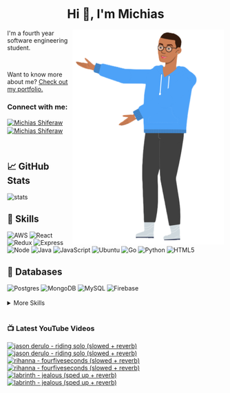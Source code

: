 
<h1 align="center">Hi 👋, I'm Michias</h1>

<div>
<img src="./download.png" align="right" data-canonical-src="https://gyazo.com/eb5c5741b6a9a16c692170a41a49c858.png" height="500" />

</div>

<p float="left">

<div>


I'm a fourth year software engineering student.

<br>


Want to know more about me? [Check out my portfolio.](https://michias.vercel.app/)


<h3 align="left">Connect with me:</h3>
<p align="left">
<a href="https://www.linkedin.com/in/michiasshiferaw" target="blank"><img align="center" src="https://cdn.svgporn.com/logos/linkedin-icon.svg" alt="Michias Shiferaw" height="30" width="40" /></a>
<a href="https://www.youtube.com/@kuubamusic" target="blank"><img align="center" src="https://cdn.svgporn.com/logos/youtube-icon.svg" alt="Michias Shiferaw" height="30" width="40" /></a>
</p>

<br>


## &#x1f4c8; GitHub Stats
<img alt="stats" src="https://github-readme-stats.vercel.app/api/top-langs/?username=MichiasShiferaw&layout=compact"/>

<br>

## 💼 Skills
<img alt="AWS" src="https://img.shields.io/badge/AWS-%23FF9900.svg?style=for-the-badge&logo=amazon-aws&logoColor=white"/>
<img alt="React" src="https://img.shields.io/badge/react-%2320232a.svg?style=for-the-badge&logo=react&logoColor=%2361DAFB"/>
<img alt="Redux" src="https://img.shields.io/badge/redux-%23593d88.svg?style=for-the-badge&logo=redux&logoColor=white"/>
<img alt="Express" src="https://img.shields.io/badge/express.js-%23404d59.svg?style=for-the-badge&logo=express&logoColor=%2361DAFB"/>
<img alt="Node" src="https://img.shields.io/badge/node.js-6DA55F?style=for-the-badge&logo=node.js&logoColor=white"/>
<img alt="Java" src="https://img.shields.io/badge/java-%23ED8B00.svg?style=for-the-badge&logo=openjdk&logoColor=white"/>
<img alt="JavaScript" src="https://img.shields.io/badge/javascript-%23323330.svg?style=for-the-badge&logo=javascript&logoColor=%23F7DF1E"/>
<img alt="Ubuntu" src="https://img.shields.io/badge/Ubuntu-E95420?style=for-the-badge&logo=ubuntu&logoColor=white"/>
<img alt="Go" src="https://img.shields.io/badge/go-%2300ADD8.svg?style=for-the-badge&logo=go&logoColor=white"/>
<img alt="Python" src="https://img.shields.io/badge/python-3670A0?style=for-the-badge&logo=python&logoColor=ffdd54"/>
<img alt="HTML5" src="https://img.shields.io/badge/html5-%23E34F26.svg?style=for-the-badge&logo=html5&logoColor=white"/>

<br>

## 💾 Databases
<img alt="Postgres" src="https://img.shields.io/badge/postgres-%23316192.svg?style=for-the-badge&logo=postgresql&logoColor=white"/>
<img alt="MongoDB" src="https://img.shields.io/badge/MongoDB-%234ea94b.svg?style=for-the-badge&logo=mongodb&logoColor=white"/>
<img alt="MySQL" src="https://img.shields.io/badge/mysql-%2300f.svg?style=for-the-badge&logo=mysql&logoColor=white"/>
<img alt="Firebase" src="https://img.shields.io/badge/firebase-%23039BE5.svg?style=for-the-badge&logo=firebase"/>

<br>


<br>

<details>
<summary>More Skills</summary>
<br>

<img alt="CSS" src="https://img.shields.io/badge/css3-%231572B6.svg?style=for-the-badge&logo=css3&logoColor=white"/>
<img alt="SASS" src="https://img.shields.io/badge/SASS-hotpink.svg?style=for-the-badge&logo=SASS&logoColor=white"/>
<img alt="Bootstrap" src="https://img.shields.io/badge/bootstrap-%23563D7C.svg?style=for-the-badge&logo=bootstrap&logoColor=white"/>
<img alt="MUI" src="https://img.shields.io/badge/MUI-%230081CB.svg?style=for-the-badge&logo=mui&logoColor=white"/>


<br>

<img alt="SonarQube" src="https://img.shields.io/badge/SonarQube-black?style=for-the-badge&logo=sonarqube&logoColor=4E9BCD"/>
<img alt="SonarLint" src="https://img.shields.io/badge/SonarLint-CB2029?style=for-the-badge&logo=SONARLINT&logoColor=white"/>
<img alt="Selenium" src="https://img.shields.io/badge/-selenium-%43B02A?style=for-the-badge&logo=selenium&logoColor=white"/>

<br>

<img alt="Netlify" src="https://img.shields.io/badge/netlify-%23000000.svg?style=for-the-badge&logo=netlify&logoColor=#00C7B7"/>
<img alt="Jenkins" src="https://img.shields.io/badge/jenkins-%232C5263.svg?style=for-the-badge&logo=jenkins&logoColor=white"/>
<img alt="Github" src="https://img.shields.io/badge/github-%23121011.svg?style=for-the-badge&logo=github&logoColor=white"/>
<img alt="GitLab" src="https://img.shields.io/badge/gitlab-%23181717.svg?style=for-the-badge&logo=gitlab&logoColor=white"/>
<img alt="Git" src="https://img.shields.io/badge/git-%23F05033.svg?style=for-the-badge&logo=git&logoColor=white"/>
<img alt="Nodemon" src="https://img.shields.io/badge/NODEMON-%23323330.svg?style=for-the-badge&logo=nodemon&logoColor=%BBDEAD"/>
<img alt="Canva" src="https://img.shields.io/badge/Canva-%2300C4CC.svg?style=for-the-badge&logo=Canva&logoColor=white"/>
<img alt="Gatsby" src="https://img.shields.io/badge/Gatsby-%23663399.svg?style=for-the-badge&logo=gatsby&logoColor=white"/>
<img alt="Next" src="https://img.shields.io/badge/Next-black?style=for-the-badge&logo=next.js&logoColor=white"/>

</details>

<br>

</div>

</p>



### 📺 Latest YouTube Videos
<!-- BEGIN YOUTUBE-CARDS -->
[![jason derulo - riding solo (slowed + reverb)](https://ytcards.demolab.com/?id=NkZ0nkwnRgM&title=jason+derulo+-+riding+solo+%28slowed+%2B+reverb%29&lang=en&timestamp=1693938616&background_color=%230d1117&title_color=%23ffffff&stats_color=%23dedede&max_title_lines=1&width=250&border_radius=5&duration=266 "jason derulo - riding solo (slowed + reverb)")](https://www.youtube.com/watch?v=NkZ0nkwnRgM#gh-dark-mode-only)[![jason derulo - riding solo (slowed + reverb)](https://ytcards.demolab.com/?id=NkZ0nkwnRgM&title=jason+derulo+-+riding+solo+%28slowed+%2B+reverb%29&lang=en&timestamp=1693938616&background_color=%23ffffff&title_color=%2324292f&stats_color=%2357606a&max_title_lines=1&width=250&border_radius=5&duration=266 "jason derulo - riding solo (slowed + reverb)")](https://www.youtube.com/watch?v=NkZ0nkwnRgM#gh-light-mode-only)
[![rihanna - fourfiveseconds (slowed + reverb)](https://ytcards.demolab.com/?id=SVpj32EDLv8&title=rihanna+-+fourfiveseconds+%28slowed+%2B+reverb%29&lang=en&timestamp=1693521411&background_color=%230d1117&title_color=%23ffffff&stats_color=%23dedede&max_title_lines=1&width=250&border_radius=5&duration=230 "rihanna - fourfiveseconds (slowed + reverb)")](https://www.youtube.com/watch?v=SVpj32EDLv8#gh-dark-mode-only)[![rihanna - fourfiveseconds (slowed + reverb)](https://ytcards.demolab.com/?id=SVpj32EDLv8&title=rihanna+-+fourfiveseconds+%28slowed+%2B+reverb%29&lang=en&timestamp=1693521411&background_color=%23ffffff&title_color=%2324292f&stats_color=%2357606a&max_title_lines=1&width=250&border_radius=5&duration=230 "rihanna - fourfiveseconds (slowed + reverb)")](https://www.youtube.com/watch?v=SVpj32EDLv8#gh-light-mode-only)
[![labrinth - jealous (sped up + reverb)](https://ytcards.demolab.com/?id=Kqle6k_BWg0&title=labrinth+-+jealous+%28sped+up+%2B+reverb%29&lang=en&timestamp=1693162809&background_color=%230d1117&title_color=%23ffffff&stats_color=%23dedede&max_title_lines=1&width=250&border_radius=5&duration=241 "labrinth - jealous (sped up + reverb)")](https://www.youtube.com/watch?v=Kqle6k_BWg0#gh-dark-mode-only)[![labrinth - jealous (sped up + reverb)](https://ytcards.demolab.com/?id=Kqle6k_BWg0&title=labrinth+-+jealous+%28sped+up+%2B+reverb%29&lang=en&timestamp=1693162809&background_color=%23ffffff&title_color=%2324292f&stats_color=%2357606a&max_title_lines=1&width=250&border_radius=5&duration=241 "labrinth - jealous (sped up + reverb)")](https://www.youtube.com/watch?v=Kqle6k_BWg0#gh-light-mode-only)
<!-- END YOUTUBE-CARDS -->


